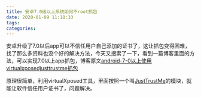 ```yaml
---
title: 安卓7.0级以上系统如何不root抓包
date: 2020-01-09 11:18:33
tags:
categories:
---
```

  安卓升级了7.0以后app可以不信任用户自己添加的证书了，这让抓包变得困难，找了那么多资料也没个好的解决方法，今天又搜索了一下，看到一篇博客里面的方法，可以实现7.0以上app抓包，博客原文[android-7-0以上使用virtualxposedjusttrustme抓包](http://www.iliili.cn/2019/02/06/android-7-0%E4%BB%A5%E4%B8%8A%E4%BD%BF%E7%94%A8virtualxposedjusttrustme%E6%8A%93%E5%8C%85/)

  原理很简单，利用virtualXposed工具，里面按照一个叫[JustTrustMe](https://github.com/Fuzion24/JustTrustMe)的模块，就能让软件信任用户证书了，问题解决。